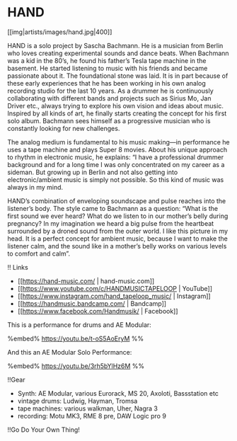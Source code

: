 # HAND

[[img|artists/images/hand.jpg|400]]

HAND is a solo project by Sascha Bachmann. He is a musician from Berlin who loves creating experimental sounds and dance beats. When Bachmann was a kid in the 80’s, he found his father’s Tesla tape machine in the basement. He started listening to music with his friends and became passionate about it. The foundational stone was laid. It is in part because of these early experiences that he has been working in his own analog recording studio for the last 10 years. As a drummer he is continuously collaborating with different bands and projects such as Sirius Mo, Jan Driver etc., always trying to explore his own vision and ideas about music. Inspired by all kinds of art, he finally starts creating the concept for his first solo album. Bachmann sees himself as a progressive musician who is constantly looking for new challenges.

The analog medium is fundamental to his music making—in performance he uses a tape machine and plays Super 8 movies. About his unique approach to rhythm in electronic music, he explains: “I have a professional drummer background and for a long time I was only concentrated on my career as a sideman. But growing up in Berlin and not also getting into electronic/ambient music is simply not possible. So this kind of music was always in my mind.

HAND’s combination of enveloping soundscape and pulse reaches into the listener’s body. The style came to Bachmann as a question: “What is the first sound we ever heard? What do we listen to in our mother’s belly during pregnancy? In my imagination we heard a big pulse from the heartbeat surrounded by a droned sound from the outer world. I like this picture in my head. It is a perfect concept for ambient music, because I want to make the listener calm, and the sound like in a mother’s belly works on various levels to comfort and calm”.

!! Links

* [[https://hand-music.com/ | hand-music.com]]
* [[https://www.youtube.com/c/HANDMUSICTAPELOOP | YouTube]]
* [[https://www.instagram.com/hand_tapeloop_music/ | Instagram]]
* [[https://handmusic.bandcamp.com/ | Bandcamp]]
* [[https://www.facebook.com/Handmusik/ | Facebook]]

This is a performance for drums and AE Modular:

%embed% https://youtu.be/t-oS5AoEryM %%

And this an AE Modular Solo Performance:

%embed% https://youtu.be/3rh5bYlHz6M %%

!!Gear
* Synth: AE Modular, various Eurorack, MS 20, Axoloti, Bassstation etc
* vintage drums: Ludwig, Hayman, Tromsa
* tape machines: various walkman, Uher, Nagra 3
* recording: Motu MK3, RME 8 pre, DAW Logic pro 9

!!Go Do Your Own Thing!
